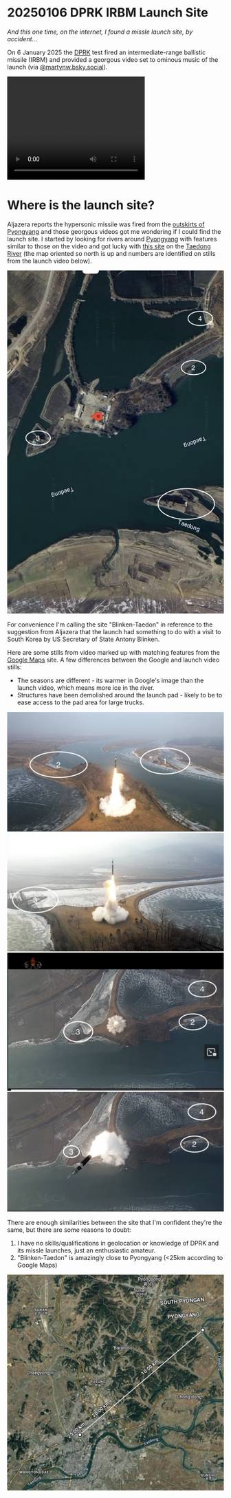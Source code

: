 # 20250106 DPRK IRBM Launch Site

_And this one time, on the internet, I found a missle launch site, by accident..._

On 6 January 2025 the [DPRK](https://en.wikipedia.org/wiki/North_Korea) test fired an intermediate-range ballistic missile (IRBM) and provided a georgous video set to ominous music of the launch (via [@martynw.bsky.social](https://bsky.app/profile/martynw.bsky.social/post/3lf4ojgjahc2j)). 


<video width="320" height="240" controls>
  <source src="https://raw.githubusercontent.com/gr0k3/dprk-irbm-20250106/main/launch.mp4" type="video/mp4">
  Your browser does not support the video tag.
</video>

# Where is the launch site?
Aljazera reports the hypersonic missile was fired from the [outskirts of Pyongyang](https://www.aljazeera.com/news/2025/1/7/north-korea-says-test-of-new-hypersonic-missile-successful) and those georgous videos got me wondering if I could find the launch site. I started by looking for rivers around [Pyongyang](https://en.wikipedia.org/wiki/Pyongyang) with features similar to those on the video and got lucky with [this site](https://maps.app.goo.gl/BT1pjZ7qVvSRSTdPA) on the [Taedong River](https://en.wikipedia.org/wiki/Taedong_River) (the map oriented so north is up and numbers are identified on stills from the launch video below).

<img src="launch-site.png">

For convenience I'm calling the site "Blinken-Taedon" in reference to the suggestion from Aljazera that the launch had something to do with a visit to South Korea by US Secretary of State Antony Blinken. 

Here are some stills from video marked up with matching features from the [Google Maps](https://maps.app.goo.gl/BT1pjZ7qVvSRSTdPA) site. A few differences between the Google and launch video stills:
- The seasons are different - its warmer in Google's image than the launch video, which means more ice in the river.
- Structures have been demolished around the launch pad - likely to be to ease access to the pad area for large trucks.

<img src="launch-still1.png">
<br/>
<img src="launch-still2.png">
<br/>
<img src="launch-still3.png">
<br/>
<img src="launch-still4.png">
<br/>

There are enough similarities between the site that I'm confident they're the same, but there are some reasons to doubt:
1. I have no skills/qualifications in geolocation or knowledge of DPRK and its missle launches, just an enthusiastic amateur. 
2. "Blinken-Taedon" is amazingly close to Pyongyang (<25km according to Google Maps)

<img src="distance-to-downtown-pyongyang.png">
